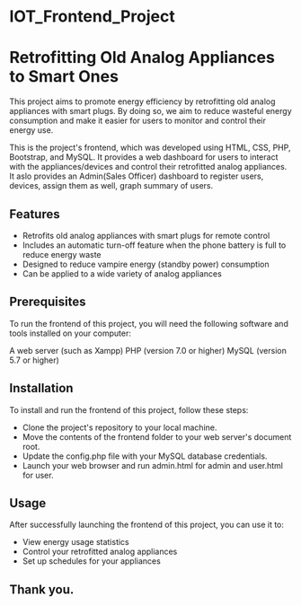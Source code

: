 # IOT_Frontend_Project
# Retrofitting Old Analog Appliances to Smart Ones 

This project aims to promote energy efficiency by retrofitting old analog appliances with smart plugs. By doing so, we aim to reduce wasteful energy consumption and make it easier for users to monitor and control their energy use.

This is the project's frontend, which was developed using HTML, CSS, PHP, Bootstrap, and MySQL. It provides a web dashboard for users to interact with the appliances/devices and control their retrofitted analog appliances. It aslo provides an Admin(Sales Officer) dashboard to register users, devices, assign them as well, graph summary of users. 


## Features
* Retrofits old analog appliances with smart plugs for remote control
* Includes an automatic turn-off feature when the phone battery is full to reduce energy waste
* Designed to reduce vampire energy (standby power) consumption
* Can be applied to a wide variety of analog appliances


## Prerequisites
To run the frontend of this project, you will need the following software and tools installed on your computer:

A web server (such as Xampp)
PHP (version 7.0 or higher)
MySQL (version 5.7 or higher)

## Installation
To install and run the frontend of this project, follow these steps:

* Clone the project's repository to your local machine.
* Move the contents of the frontend folder to your web server's document root.
* Update the config.php file with your MySQL database credentials.
* Launch your web browser and run admin.html for admin and user.html for user.

## Usage
After successfully launching the frontend of this project, you can use it to:

* View energy usage statistics
* Control your retrofitted analog appliances
* Set up schedules for your appliances


## Thank you.
